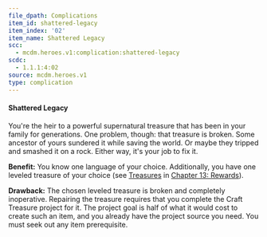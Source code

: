 ```yaml
---
file_dpath: Complications
item_id: shattered-legacy
item_index: '02'
item_name: Shattered Legacy
scc:
  - mcdm.heroes.v1:complication:shattered-legacy
scdc:
  - 1.1.1:4:02
source: mcdm.heroes.v1
type: complication
---
```


#### Shattered Legacy

You're the heir to a powerful supernatural treasure that has been in your family for generations. One problem, though: that treasure is broken. Some ancestor of yours sundered it while saving the world. Or maybe they tripped and smashed it on a rock. Either way, it's your job to fix it.

**Benefit:** You know one language of your choice. Additionally, you have one leveled treasure of your choice (see [Treasures](#page-327-2) in [Chapter 13: Rewards](#page-327-1)).

**Drawback:** The chosen leveled treasure is broken and completely inoperative. Repairing the treasure requires that you complete the Craft Treasure project for it. The project goal is half of what it would cost to create such an item, and you already have the project source you need. You must seek out any item prerequisite.
